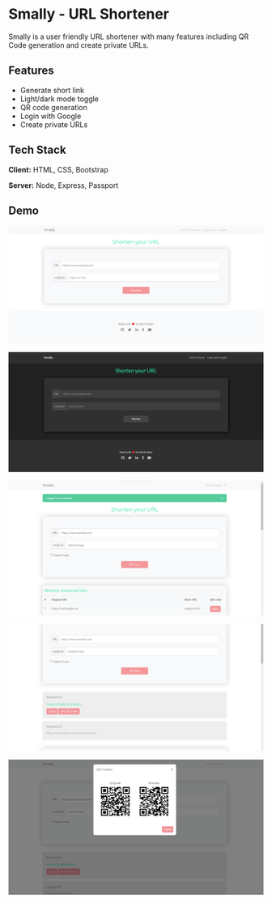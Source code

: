 # Smally - URL Shortener

Smally is a user friendly URL shortener with many features including QR Code generation and create private URLs.

## Features

-   Generate short link
-   Light/dark mode toggle
-   QR code generation
-   Login with Google
-   Create private URLs

## Tech Stack

**Client:** HTML, CSS, Bootstrap

**Server:** Node, Express, Passport

## Demo

![Smally with light theme](./public/images/smally/light.png 'Smally with light theme')

![Smally with dark theme](./public/images/smally/dark.png 'Smally with dark theme')

![Login with Google](./public/images/smally/login.png 'Login with Google')

![Create short URLs](./public/images/smally/short.png 'Create Short URL')

![QR code generation](./public/images/smally/qr.png 'QR code generation')
